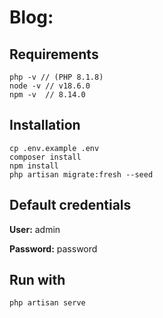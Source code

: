# Blog:


## Requirements
```
php -v // (PHP 8.1.8)
node -v // v18.6.0
npm -v  // 8.14.0
```

## Installation
```
cp .env.example .env
composer install
npm install
php artisan migrate:fresh --seed
```

## Default credentials
**User:** admin

**Password:** password

## Run with
```
php artisan serve
```
